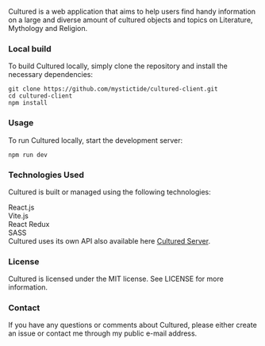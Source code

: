 Cultured is a web application that aims to help users find handy information on a large and diverse amount of cultured objects and topics on Literature, Mythology and Religion.

### Local build   
To build Cultured locally, simply clone the repository and install the necessary dependencies:

```
git clone https://github.com/mystictide/cultured-client.git
cd cultured-client
npm install
```
### Usage
To run Cultured locally, start the development server:
```
npm run dev
```
### Technologies Used
Cultured is built or managed using the following technologies:

React.js  
Vite.js  
React Redux   
SASS    
Cultured uses its own API also available here [Cultured Server](https://github.com/mystictide/cultured-server).

### License
Cultured is licensed under the MIT license. See LICENSE for more information.

### Contact
If you have any questions or comments about Cultured, please either create an issue or contact me through my public e-mail address.